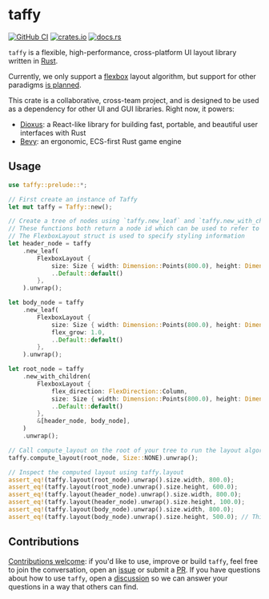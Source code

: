 # taffy

[![GitHub CI](https://github.com/DioxusLabs/taffy/actions/workflows/ci.yml/badge.svg)](https://github.com/DioxusLabs/taffy/actions/workflows/ci.yml)
[![crates.io](https://img.shields.io/crates/v/taffy.svg)](https://crates.io/crates/taffy)
[![docs.rs](https://img.shields.io/docsrs/taffy)](https://docs.rs/taffy)


`taffy` is a flexible, high-performance, cross-platform UI layout library written in [Rust](https://www.rust-lang.org).

Currently, we only support a [flexbox](https://css-tricks.com/snippets/css/a-guide-to-flexbox/) layout algorithm, but support for other paradigms [is planned](https://github.com/DioxusLabs/taffy/issues/28).

This crate is a collaborative, cross-team project, and is designed to be used as a dependency for other UI and GUI libraries.
Right now, it powers:

- [Dioxus](https://dioxuslabs.com/): a React-like library for building fast, portable, and beautiful user interfaces with Rust
- [Bevy](https://bevyengine.org/): an ergonomic, ECS-first Rust game engine

## Usage

```rust
use taffy::prelude::*;

// First create an instance of Taffy
let mut taffy = Taffy::new();

// Create a tree of nodes using `taffy.new_leaf` and `taffy.new_with_children`.
// These functions both return a node id which can be used to refer to that node
// The FlexboxLayout struct is used to specify styling information
let header_node = taffy
    .new_leaf(
        FlexboxLayout {
            size: Size { width: Dimension::Points(800.0), height: Dimension::Points(100.0) },
            ..Default::default()
        },
    ).unwrap();

let body_node = taffy
    .new_leaf(
        FlexboxLayout {
            size: Size { width: Dimension::Points(800.0), height: Dimension::Undefined },
            flex_grow: 1.0,
            ..Default::default()
        },
    ).unwrap();

let root_node = taffy
    .new_with_children(
        FlexboxLayout {
            flex_direction: FlexDirection::Column,
            size: Size { width: Dimension::Points(800.0), height: Dimension::Points(600.0) },
            ..Default::default()
        },
        &[header_node, body_node],
    )
    .unwrap();

// Call compute_layout on the root of your tree to run the layout algorithm
taffy.compute_layout(root_node, Size::NONE).unwrap();

// Inspect the computed layout using taffy.layout
assert_eq!(taffy.layout(root_node).unwrap().size.width, 800.0);
assert_eq!(taffy.layout(root_node).unwrap().size.height, 600.0);
assert_eq!(taffy.layout(header_node).unwrap().size.width, 800.0);
assert_eq!(taffy.layout(header_node).unwrap().size.height, 100.0);
assert_eq!(taffy.layout(body_node).unwrap().size.width, 800.0);
assert_eq!(taffy.layout(body_node).unwrap().size.height, 500.0); // This value was not set explicitly, but was computed by Taffy

```

## Contributions

[Contributions welcome](https://github.com/DioxusLabs/taffy/blob/main/CONTRIBUTING.md):
if you'd like to use, improve or build `taffy`, feel free to join the conversation, open an [issue](https://github.com/DioxusLabs/taffy/issues) or submit a [PR](https://github.com/DioxusLabs/taffy/pulls).
If you have questions about how to use `taffy`, open a [discussion](https://github.com/DioxusLabs/taffy/discussions) so we can answer your questions in a way that others can find.
